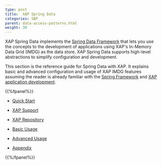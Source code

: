 ```yaml
---
type: post
title:  XAP Spring Data
categories: SBP
parent: data-access-patterns.html
weight: 30
---
```







XAP Spring Data implements the [Spring Data Framework](http://projects.spring.io/spring-data) that lets you use the concepts to the development of applications using XAP's In-Memory Data Grid (IMDG) as the data store. XAP Spring Data supports high-level abstractions to simplify configuration and development.

This section is the reference guide for Spring Data with XAP. It explains basic and advanced configuration and usage of XAP IMDG features assuming the reader is already familiar with the [Spring Framework](http://docs.spring.io/spring-data/commons/docs/1.9.1.RELEASE/reference/html/) and [XAP application development](http://docs.gigaspaces.com).
 






{{%fpanel%}}

- [Quick Start](./spring-data-quick-start.html)

- [XAP Support](./spring-data-overview.html)

- [XAP Repository](./spring-data-repository.html)

- [Basic Usage](./spring-data-basic.html)

- [Advanced Usage](./spring-data-advanced.html)

- [Appendix](./spring-data-appendix.html)


{{%/fpanel%}}
